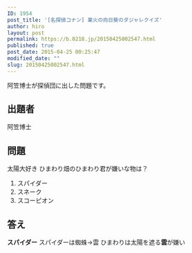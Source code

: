 ```yaml
---
ID: 1954
post_title: '[名探偵コナン] 業火の向日葵のダジャレクイズ'
author: hiro
layout: post
permalink: https://b.0218.jp/20150425002547.html
published: true
post_date: 2015-04-25 00:25:47
modified_date: ""
slug: 20150425002547.html
---
```

阿笠博士が探偵団に出した問題です。
<!--more-->
<h2>出題者</h2>
阿笠博士
<h2>問題</h2>
太陽大好き ひまわり畑のひまわり君が嫌いな物は？
<ol>
	<li>スパイダー</li>
	<li>スネーク</li>
	<li>スコーピオン</li>
</ol>

<h2>答え</h2>
<strong>スパイダー</strong>
スパイダーは蜘蛛→雲
ひまわりは太陽を遮る<b>雲</b>が嫌い